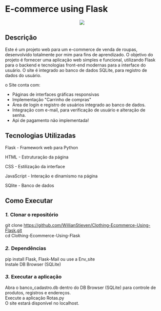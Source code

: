 # E-commerce using Flask

<p align="center">
  <img src="https://github.com/user-attachments/assets/9f2ecddf-eec5-4f6d-b917-51b737052290">
</p>

## Descrição

Este é um projeto web para um e-commerce de venda de roupas, desenvolvido totalmente por mim para fins de aprendizado. O objetivo do projeto é fornecer uma aplicação web simples e funcional, utilizando Flask para o backend e tecnologias front-end modernas para a interface do usuário. O site é integrado ao banco de dados SQLite, para registro de dados do usuário.

o Site conta com: 
- Páginas de interfaces gráficas responsivas
- Implementação "Carrinho de compras"
- Área de login e registro de usuários integrado ao banco de dados.
- Integração com e-mail, para verificação de usuário e alteração de senha.
- Api de pagamento não implementada!
  
## Tecnologias Utilizadas

Flask - Framework web para Python

HTML - Estruturação da página

CSS - Estilização da interface

JavaScript - Interação e dinamismo na página

SQlite - Banco de dados

## Como Executar 

### *1.* Clonar o repositório 

git clone https://github.com/WillianStieven/Clothing-Ecommerce-Using-Flask.git  
cd Clothing-Ecommerce-Using-Flask

### *2.* Dependências

pip install Flask, Flask-Mail ou use a Env_site  
Instale DB Browser (SQLite)

### *3.* Executar a aplicação 

Abra o banco_cadastro.db dentro do DB Browser (SQLite) para controle de produtos, registros e endereços.  
Execute a aplicação Rotas.py  
O site estará disponível no localhost.
